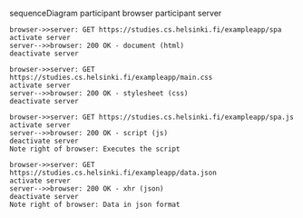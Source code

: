 sequenceDiagram
    participant browser
    participant server

    browser->>server: GET https://studies.cs.helsinki.fi/exampleapp/spa
    activate server
    server-->>browser: 200 OK - document (html)
    deactivate server

    browser->>server: GET https://studies.cs.helsinki.fi/exampleapp/main.css
    activate server
    server-->>browser: 200 OK - stylesheet (css)
    deactivate server

    browser->>server: GET https://studies.cs.helsinki.fi/exampleapp/spa.js
    activate server
    server-->>browser: 200 OK - script (js)
    deactivate server
    Note right of browser: Executes the script

    browser->>server: GET https://studies.cs.helsinki.fi/exampleapp/data.json
    activate server
    server-->>browser: 200 OK - xhr (json)
    deactivate server
    Note right of browser: Data in json format
